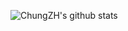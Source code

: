 ![ChungZH's github stats](https://github-readme-stats.vercel.app/api?username=agdal&theme=gruvbox&show_icons=true)
